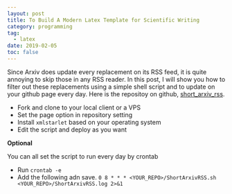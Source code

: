 ```yaml
---
layout: post
title: To Build A Modern Latex Template for Scientific Writing
category: programming
tag: 
  - latex
date: 2019-02-05
toc: false
---
```


Since Arxiv does update every replacement on its RSS feed, it is quite annoying to skip those in any RSS reader.
In this post, I will show you how to filter out these replacements using a simple shell script and to update on your github page every day.
Here is the repositoy on github, [short_arxiv_rss](https://github.com/dapingQ/short_arxiv_rss).

- Fork and clone to your local client or a VPS
- Set the page option in repository setting
- Install `xmlstarlet` based on your operating system
- Edit the script and deploy as you want

**Optional**

You can all set the script to run every day by crontab
- Run `crontab -e`
- Add the following adn save.
`0 8 * * * <YOUR_REPO>/ShortArxivRSS.sh  <YOUR_REPO>/ShortArxivRSS.log 2>&1 `
